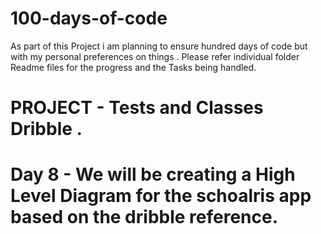 # 100-days-of-code

As part of this Project i am planning to ensure hundred days of code but with my personal preferences on things . 
Please refer individual folder Readme files for the progress and the Tasks being handled.


# PROJECT - Tests and Classes Dribble . 

# Day 8 - We will be creating a High Level Diagram for the schoalris app based on the dribble reference.

